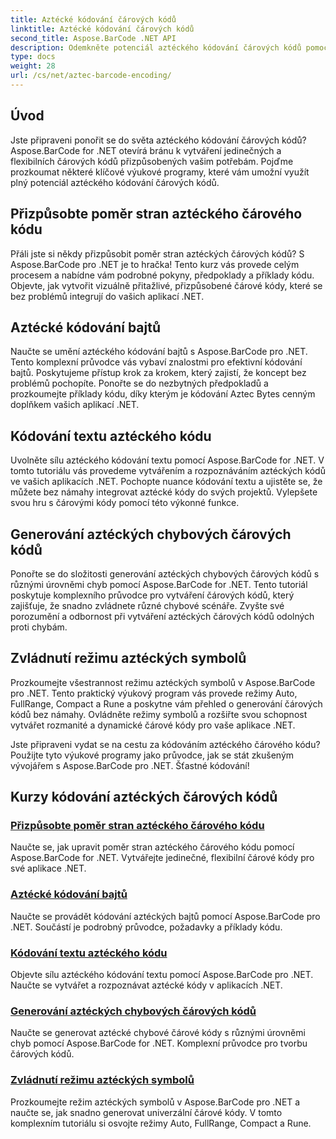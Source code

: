 ```yaml
---
title: Aztécké kódování čárových kódů
linktitle: Aztécké kódování čárových kódů
second_title: Aspose.BarCode .NET API
description: Odemkněte potenciál aztéckého kódování čárových kódů pomocí Aspose.BarCode pro .NET. Přizpůsobte si poměr stran, vytvářejte textově kódované aztécké kódy a ovládejte režimy symbolů.
type: docs
weight: 28
url: /cs/net/aztec-barcode-encoding/
---
```


## Úvod

Jste připraveni ponořit se do světa aztéckého kódování čárových kódů? Aspose.BarCode for .NET otevírá bránu k vytváření jedinečných a flexibilních čárových kódů přizpůsobených vašim potřebám. Pojďme prozkoumat některé klíčové výukové programy, které vám umožní využít plný potenciál aztéckého kódování čárových kódů.

## Přizpůsobte poměr stran aztéckého čárového kódu

Přáli jste si někdy přizpůsobit poměr stran aztéckých čárových kódů? S Aspose.BarCode pro .NET je to hračka! Tento kurz vás provede celým procesem a nabídne vám podrobné pokyny, předpoklady a příklady kódu. Objevte, jak vytvořit vizuálně přitažlivé, přizpůsobené čárové kódy, které se bez problémů integrují do vašich aplikací .NET.

## Aztécké kódování bajtů

Naučte se umění aztéckého kódování bajtů s Aspose.BarCode pro .NET. Tento komplexní průvodce vás vybaví znalostmi pro efektivní kódování bajtů. Poskytujeme přístup krok za krokem, který zajistí, že koncept bez problémů pochopíte. Ponořte se do nezbytných předpokladů a prozkoumejte příklady kódu, díky kterým je kódování Aztec Bytes cenným doplňkem vašich aplikací .NET.

## Kódování textu aztéckého kódu

Uvolněte sílu aztéckého kódování textu pomocí Aspose.BarCode for .NET. V tomto tutoriálu vás provedeme vytvářením a rozpoznáváním aztéckých kódů ve vašich aplikacích .NET. Pochopte nuance kódování textu a ujistěte se, že můžete bez námahy integrovat aztécké kódy do svých projektů. Vylepšete svou hru s čárovými kódy pomocí této výkonné funkce.

## Generování aztéckých chybových čárových kódů

Ponořte se do složitosti generování aztéckých chybových čárových kódů s různými úrovněmi chyb pomocí Aspose.BarCode for .NET. Tento tutoriál poskytuje komplexního průvodce pro vytváření čárových kódů, který zajišťuje, že snadno zvládnete různé chybové scénáře. Zvyšte své porozumění a odbornost při vytváření aztéckých čárových kódů odolných proti chybám.

## Zvládnutí režimu aztéckých symbolů

Prozkoumejte všestrannost režimu aztéckých symbolů v Aspose.BarCode pro .NET. Tento praktický výukový program vás provede režimy Auto, FullRange, Compact a Rune a poskytne vám přehled o generování čárových kódů bez námahy. Ovládněte režimy symbolů a rozšiřte svou schopnost vytvářet rozmanité a dynamické čárové kódy pro vaše aplikace .NET.

Jste připraveni vydat se na cestu za kódováním aztéckého čárového kódu? Použijte tyto výukové programy jako průvodce, jak se stát zkušeným vývojářem s Aspose.BarCode pro .NET. Šťastné kódování!
## Kurzy kódování aztéckých čárových kódů
### [Přizpůsobte poměr stran aztéckého čárového kódu](./aztec-aspect-ratio-customization/)
Naučte se, jak upravit poměr stran aztéckého čárového kódu pomocí Aspose.BarCode for .NET. Vytvářejte jedinečné, flexibilní čárové kódy pro své aplikace .NET.
### [Aztécké kódování bajtů](./aztec-bytes-encoding/)
Naučte se provádět kódování aztéckých bajtů pomocí Aspose.BarCode pro .NET. Součástí je podrobný průvodce, požadavky a příklady kódu.
### [Kódování textu aztéckého kódu](./aztec-code-text-encoding/)
Objevte sílu aztéckého kódování textu pomocí Aspose.BarCode pro .NET. Naučte se vytvářet a rozpoznávat aztécké kódy v aplikacích .NET.
### [Generování aztéckých chybových čárových kódů](./aztec-error-level-example/)
Naučte se generovat aztécké chybové čárové kódy s různými úrovněmi chyb pomocí Aspose.BarCode for .NET. Komplexní průvodce pro tvorbu čárových kódů.
### [Zvládnutí režimu aztéckých symbolů](./aztec-symbol-mode-example/)
Prozkoumejte režim aztéckých symbolů v Aspose.BarCode pro .NET a naučte se, jak snadno generovat univerzální čárové kódy. V tomto komplexním tutoriálu si osvojte režimy Auto, FullRange, Compact a Rune.